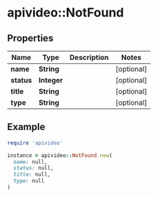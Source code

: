 # apivideo::NotFound

## Properties

| Name | Type | Description | Notes |
| ---- | ---- | ----------- | ----- |
| **name** | **String** |  | [optional] |
| **status** | **Integer** |  | [optional] |
| **title** | **String** |  | [optional] |
| **type** | **String** |  | [optional] |

## Example

```ruby
require 'apivideo'

instance = apivideo::NotFound.new(
  name: null,
  status: null,
  title: null,
  type: null
)
```

